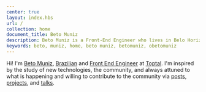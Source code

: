 ```yaml
---
center: true
layout: index.hbs
url: /
collection: home
document_title: Beto Muniz
description: Beto Muniz is a Front-End Engineer who lives in Belo Horizonte, Brazil.
keywords: beto, muniz, home, beto muniz, betomuniz, obetomuniz
---
```


Hi! I'm <a href="https://plus.google.com/+betomuniz" target="_blank" rel="author">Beto Muniz</a>, <a href="https://en.wikipedia.org/wiki/Brazilians" target="_blank" rel="noopener noreferrer">Brazilian</a> and <a href="http://f2em.com/" target="_blank" rel="noopener noreferrer">Front End Engineer</a> at <a href="https://www.toptal.com/" target="_blank" rel="noopener noreferrer">Toptal</a>. I'm inspired by the study of new technologies, the community, and always attuned to what is happening and willing to contribute to the community via [posts](https://betomuniz.com/blog/), [projects](https://betomuniz.com/projects/), and [talks](https://betomuniz.com/talks/).
